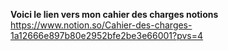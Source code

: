 **Voici le lien vers mon cahier des charges notions**
https://www.notion.so/Cahier-des-charges-1a12666e897b80e2952bfe2be3e66001?pvs=4
